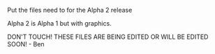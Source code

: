 Put the files need to for the Alpha 2 release

Alpha 2 is Alpha 1 but with graphics.

DON'T TOUCH! THESE FILES ARE BEING EDITED OR WILL BE EDITED SOON! - Ben
